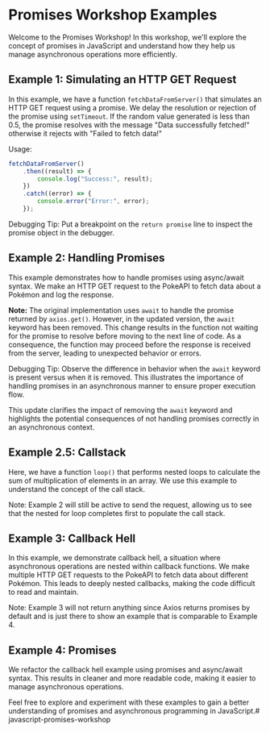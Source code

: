 # Promises Workshop Examples

Welcome to the Promises Workshop! In this workshop, we'll explore the concept of promises in JavaScript and understand how they help us manage asynchronous operations more efficiently.

## Example 1: Simulating an HTTP GET Request

In this example, we have a function `fetchDataFromServer()` that simulates an HTTP GET request using a promise. We delay the resolution or rejection of the promise using `setTimeout`. If the random value generated is less than 0.5, the promise resolves with the message "Data successfully fetched!" otherwise it rejects with "Failed to fetch data!"

Usage:
```javascript
fetchDataFromServer()
    .then((result) => {
        console.log("Success:", result);
    })
    .catch((error) => {
        console.error("Error:", error);
    });
```
Debugging Tip: Put a breakpoint on the `return promise` line to inspect the promise object in the debugger.

## Example 2: Handling Promises

This example demonstrates how to handle promises using async/await syntax. We make an HTTP GET request to the PokeAPI to fetch data about a Pokémon and log the response.

**Note:** The original implementation uses `await` to handle the promise returned by `axios.get()`. However, in the updated version, the `await` keyword has been removed. This change results in the function not waiting for the promise to resolve before moving to the next line of code. As a consequence, the function may proceed before the response is received from the server, leading to unexpected behavior or errors.

Debugging Tip: Observe the difference in behavior when the `await` keyword is present versus when it is removed. This illustrates the importance of handling promises in an asynchronous manner to ensure proper execution flow.

This update clarifies the impact of removing the `await` keyword and highlights the potential consequences of not handling promises correctly in an asynchronous context.

## Example 2.5: Callstack

Here, we have a function `loop()` that performs nested loops to calculate the sum of multiplication of elements in an array. We use this example to understand the concept of the call stack.

Note: Example 2 will still be active to send the request, allowing us to see that the nested for loop completes first to populate the call stack.

## Example 3: Callback Hell

In this example, we demonstrate callback hell, a situation where asynchronous operations are nested within callback functions. We make multiple HTTP GET requests to the PokeAPI to fetch data about different Pokémon. This leads to deeply nested callbacks, making the code difficult to read and maintain.

Note: Example 3 will not return anything since Axios returns promises by default and is just there to show an example that is comparable to Example 4.

## Example 4: Promises

We refactor the callback hell example using promises and async/await syntax. This results in cleaner and more readable code, making it easier to manage asynchronous operations.

Feel free to explore and experiment with these examples to gain a better understanding of promises and asynchronous programming in JavaScript.# javascript-promises-workshop
